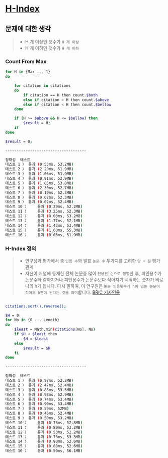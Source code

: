 # [H-Index](https://programmers.co.kr/learn/courses/30/lessons/42747)

## 문제에 대한 생각

> - H 개 이상인 갯수가 `H 개 이상`
> - H 개 이하인 갯수가 `H 개 이하`

### Count From Max
```bash
for H in {Max ... 1}
do

    for citation in citations
    do
        if citation == H then count.$both
        else if citation > H then count.$above
        else if citation < H then count.$bellow
    done

    if (H >= $above && H <= $bellow) then
        $result = H;
    if
done

$result = 0;

------------------------------------

정확성  테스트
테스트 1 〉	통과 (0.53ms, 53.2MB)
테스트 2 〉	통과 (2.20ms, 51.9MB)
테스트 3 〉	통과 (1.06ms, 51.9MB)
테스트 4 〉	통과 (0.91ms, 53.9MB)
테스트 5 〉	통과 (1.85ms, 53.8MB)
테스트 6 〉	통과 (2.30ms, 52.7MB)
테스트 7 〉	통과 (0.19ms, 52.3MB)
테스트 8 〉	통과 (0.02ms, 52.3MB)
테스트 9 〉	통과 (0.02ms, 52.4MB)
테스트 10 〉	통과 (0.29ms, 52.2MB)
테스트 11 〉	통과 (3.25ms, 52.3MB)
테스트 12 〉	통과 (0.03ms, 53.2MB)
테스트 13 〉	통과 (1.77ms, 52.1MB)
테스트 14 〉	통과 (1.43ms, 53.4MB)
테스트 15 〉	통과 (1.60ms, 55.3MB)
테스트 16 〉	통과 (0.03ms, 51.9MB)
```

### H-Index 정의
> - 연구성과 평가에서 총 `인용 수`와 발표 `논문 수` 두가지를 고려한 `양 + 질` 평가관계
> - 자신이 저널에 등재한 전체 논문중 많이 `인용된 순으로 정렬`한 후, 피인용수가 논문수와 같아지거나 피인용수가 논문수보다 작아지기 시작하는 숫자가 바로 나의 h가 됩니다. 다시 말하여, 이 연구원은 `논문 인용횟수가 h이 넘는 논문이 적어도 h편이 된다는 것을 의미`합니다. [BRIC 기사인용](https://www.ibric.org/myboard/read.php?Board=news&id=270333)

```bash

citations.sort().reverse();

$H = 0
for No in {0 ... Length}
do
    $least = Math.min(citations[No], No)
    if $H < $least then
        $H = $least
    else
        $result = $H
    fi
done

------------------------------------

정확성  테스트
테스트 1 〉	통과 (0.97ms, 52.2MB)
테스트 2 〉	통과 (2.47ms, 52.4MB)
테스트 3 〉	통과 (0.83ms, 53.5MB)
테스트 4 〉	통과 (0.98ms, 52.9MB)
테스트 5 〉	통과 (0.74ms, 53.4MB)
테스트 6 〉	통과 (0.90ms, 53.4MB)
테스트 7 〉	통과 (0.59ms, 52MB)
테스트 8 〉	통과 (0.46ms, 52.4MB)
테스트 9 〉	통과 (0.50ms, 53.2MB)
테스트 10 〉	통과 (0.73ms, 52.8MB)
테스트 11 〉	통과 (0.89ms, 53.2MB)
테스트 12 〉	통과 (0.53ms, 52.2MB)
테스트 13 〉	통과 (0.78ms, 53.3MB)
테스트 14 〉	통과 (0.90ms, 52.6MB)
테스트 15 〉	통과 (0.88ms, 52.6MB)
테스트 16 〉	통과 (0.50ms, 56.1MB)
```